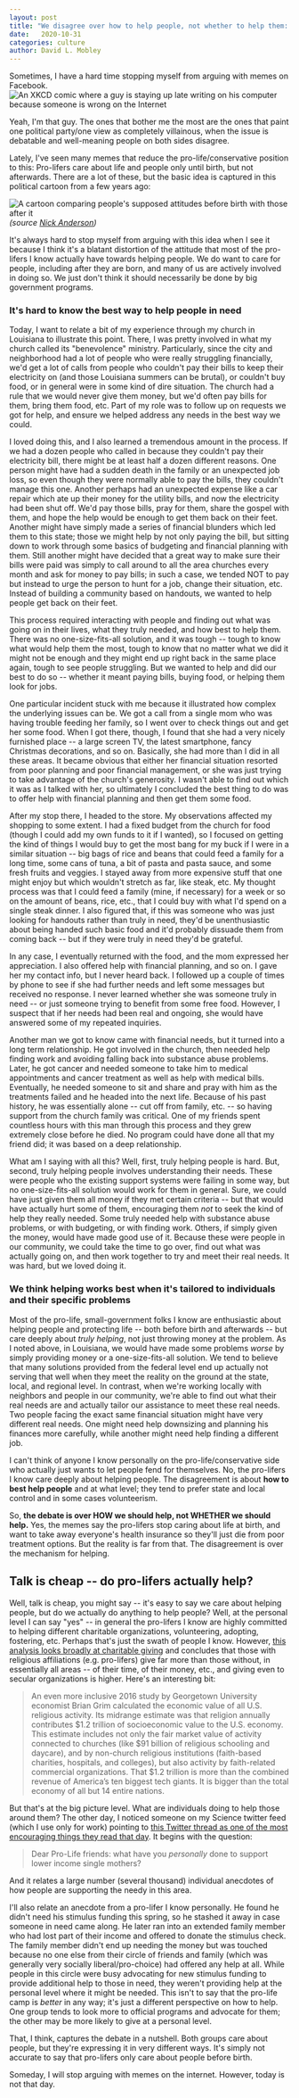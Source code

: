 ```yaml
---
layout: post
title: "We disagree over how to help people, not whether to help them: In which I argue with memes again"
date:   2020-10-31
categories: culture
author: David L. Mobley
---
```


Sometimes, I have a hard time stopping myself from arguing with memes on Facebook. ![An XKCD comic where a guy is staying up late writing on his computer because someone is wrong on the Internet](https://imgs.xkcd.com/comics/duty_calls.png "XKCD: Duty Calls")

Yeah, I'm that guy. The ones that bother me the most are the ones that paint one political party/one view as completely villainous, when the issue is debatable and well-meaning people on both sides disagree.

Lately, I've seen many memes that reduce the pro-life/conservative position to this: Pro-lifers care about life and people only until birth, but not afterwards. There are a lot of these, but the basic idea is captured in this political cartoon from a few years ago:

![A cartoon comparing people's supposed attitudes before birth with those after it](https://www.cartoonistgroup.com/properties/anderson/art_images/cg5271036c46780.jpg)
*(source [Nick Anderson](https://www.gocomics.com/nickanderson/2013/10/30))*

It's always hard to stop myself from arguing with this idea when I see it because I think it's a blatant distortion of the attitude that most of the pro-lifers I know actually have towards helping people. We do want to care for people, including after they are born, and many of us are actively involved in doing so. We just don't think it should necessarily be done by big government programs.

### It's hard to know the best way to help people in need

Today, I want to relate a bit of my experience through my church in Louisiana to illustrate this point. There, I was pretty involved in what my church called its "benevolence" ministry. Particularly, since the city and neighborhood had a lot of people who were really struggling financially, we'd get a lot of calls from people who couldn't pay their bills to keep their electricity on (and those Louisiana summers can be brutal), or couldn't buy food, or in general were in some kind of dire situation. The church had a rule that we would never give them money, but we'd often pay bills for them, bring them food, etc. Part of my role was to follow up on requests we got for help, and ensure we helped address any needs in the best way we could.

I loved doing this, and I also learned a tremendous amount in the process. If we had a dozen people who called in because they couldn't pay their electricity bill, there might be at least half a dozen different reasons. One person might have had a sudden death in the family or an unexpected job loss, so even though they were normally able to pay the bills, they couldn't manage this one. Another perhaps had an unexpected expense like a car repair which ate up their money for the utility bills, and now the electricity had been shut off. We'd pay those bills, pray for them, share the gospel with them, and hope the help would be enough to get them back on their feet. Another might have simply made a series of financial blunders which led them to this state; those we might help by not only paying the bill, but sitting down to work through some basics of budgeting and financial planning with them. Still another might have decided that a great way to make sure their bills were paid was simply to call around to all the area churches every month and ask for money to pay bills; in such a case, we tended NOT to pay but instead to urge the person to hunt for a job, change their situation, etc. Instead of building a community based on handouts, we wanted to help people get back on their feet.

This process required interacting with people and finding out what was going on in their lives, what they truly needed, and how best to help them. There was no one-size-fits-all solution, and it was tough -- tough to know what would help them the most, tough to know that no matter what we did it might not be enough and they might end up right back in the same place again, tough to see people struggling. But we wanted to help and did our best to do so -- whether it meant paying bills, buying food, or helping them look for jobs.

One particular incident stuck with me because it illustrated how complex the underlying issues can be. We got a call from a single mom who was having trouble feeding her family, so I went over to check things out and get her some food. When I got there, though, I found that she had a very nicely furnished place -- a large screen TV, the latest smartphone, fancy Christmas decorations, and so on. Basically, she had more than I did in all these areas. It became obvious that either her financial situation resorted from poor planning and poor financial management, or she was just trying to take advantage of the church's generosity. I wasn't able to find out which it was as I talked with her, so ultimately I concluded the best thing to do was to offer help with financial planning and then get them some food.

After my stop there, I headed to the store. My observations affected my shopping to some extent. I had a fixed budget from the church for food (though I could add my own funds to it if I wanted), so I focused on getting the kind of things I would buy to get the most bang for my buck if I were in a similar situation -- big bags of rice and beans that could feed a family for a long time, some cans of tuna, a bit of pasta and pasta sauce, and some fresh fruits and veggies. I stayed away from more expensive stuff that one might enjoy but which wouldn't stretch as far, like steak, etc. My thought process was that I could feed a family (mine, if necessary) for a week or so on the amount of beans, rice, etc., that I could buy with what I'd spend on a single steak dinner. I also figured that, if this was someone who was just looking for handouts rather than truly in need, they'd be unenthusiastic about being handed such basic food and it'd probably dissuade them from coming back -- but if they were truly in need they'd be grateful.

In any case, I eventually returned with the food, and the mom expressed her appreciation. I also offered help with financial planning, and so on. I gave her my contact info, but I never heard back. I followed up a couple of times by phone to see if she had further needs and left some messages but received no response. I never learned whether she was someone truly in need -- or just someone trying to benefit from some free food. However, I suspect that if her needs had been real and ongoing, she would have answered some of my repeated inquiries.

Another man we got to know came with financial needs, but it turned into a long term relationship. He got involved in the church, then needed help finding work and avoiding falling back into substance abuse problems. Later, he got cancer and needed someone to take him to medical appointments and cancer treatment as well as help with medical bills. Eventually, he needed someone to sit and share and pray with him as the treatments failed and he headed into the next life. Because of his past history, he was essentially alone -- cut off from family, etc. -- so having support from the church family was critical. One of my friends spent countless hours with this man through this process and they grew extremely close before he died. No program could have done all that my friend did; it was based on a deep relationship.

What am I saying with all this? Well, first, truly helping people is hard. But, second, truly helping people involves understanding their needs. These were people who the existing support systems were failing in some way, but no one-size-fits-all solution would work for them in general. Sure, we could have just given them all money if they met certain criteria -- but that would have actually hurt some of them, encouraging them *not* to seek the kind of help they really needed. Some truly needed help with substance abuse problems, or with budgeting, or with finding work. Others, if simply given the money, would have made good use of it. Because these were people in our community, we could take the time to go over, find out what was actually going on, and then work together to try and meet their real needs. It was hard, but we loved doing it.

### We think helping works best when it's tailored to individuals and their specific problems

Most of the pro-life, small-government folks I know are enthusiastic about helping people and protecting life -- both before birth and afterwards -- but care deeply about *truly helping*, not just throwing money at the problem. As I noted above, in Louisiana, we would have made some problems *worse* by simply providing money or a one-size-fits-all solution. We tend to believe that many solutions provided from the federal level end up actually not serving that well when they meet the reality on the ground at the state, local, and regional level. In contrast, when we're working locally with neighbors and people in our community, we're able to find out what their real needs are and actually tailor our assistance to meet these real needs. Two people facing the exact same financial situation might have very different real needs. One might need help downsizing and planning his finances more carefully, while another might need help finding a different job.

I can't think of anyone I know personally on the pro-life/conservative side who actually just wants to let people fend for themselves. No, the pro-lifers I know care deeply about helping people. The disagreement is about **how to best help people** and at what level; they tend to prefer state and local control and in some cases volunteerism.

So, **the debate is over HOW we should help, not WHETHER we should help.** Yes, the memes say the pro-lifers stop caring about life at birth, and want to take away everyone's health insurance so they'll just die from poor treatment options. But the reality is far from that. The disagreement is over the mechanism for helping.

## Talk is cheap -- do pro-lifers actually help?

Well, talk is cheap, you might say -- it's easy to say we care about helping people, but do we actually do anything to help people? Well, at the personal level I can say "yes" -- in general the pro-lifers I know are highly committed to helping different charitable organizations, volunteering, adopting, fostering, etc. Perhaps that's just the swath of people I know. However, [this analysis looks broadly at charitable giving](https://www.philanthropyroundtable.org/philanthropy-magazine/less-god-less-giving) and concludes that those with religious affiliations (e.g. pro-lifers) give far more than those without, in essentially all areas -- of their time, of their money, etc., and giving even to secular organizations is higher. Here's an interesting bit:
> An even more inclusive 2016 study by Georgetown University economist Brian Grim calculated the economic value of all U.S. religious activity. Its midrange estimate was that religion annually contributes $1.2 trillion of socioeconomic value to the U.S. economy. This estimate includes not only the fair market value of activity connected to churches (like $91 billion of religious schooling and daycare), and by non-church religious institutions (faith-based charities, hospitals, and colleges), but also activity by faith-related commercial organizations. That $1.2 trillion is more than the combined revenue of America’s ten biggest tech giants. It is bigger than the total economy of all but 14 entire nations.

But that's at the big picture level. What are individuals doing to help those around them? The other day, I noticed someone on my Science twitter feed (which I use only for work) pointing to [this Twitter thread as one of the most encouraging things they read that day](https://twitter.com/TuttleSinger/status/1128739808178843649). It begins with the question:
> Dear Pro-Life friends: what have you *personally* done to support lower income single mothers?

And it relates a large number (several thousand) individual anecdotes of how people are supporting the needy in this area.

I'll also relate an anecdote from a pro-lifer I know personally. He found he didn't need his stimulus funding this spring, so he stashed it away in case someone in need came along. He later ran into an extended family member who had lost part of their income and offered to donate the stimulus check. The family member didn't end up needing the money but was touched because no one else from their circle of friends and family (which was generally very socially liberal/pro-choice) had offered any help at all. While people in this circle were busy advocating for new stimulus funding to provide additional help to those in need, they weren't providing help at the personal level where it might be needed. This isn't to say that the pro-life camp is *better* in any way; it's just a different perspective on how to help. One group tends to look more to official programs and advocate for them; the other may be more likely to give at a personal level.

That, I think, captures the debate in a nutshell. Both groups care about people, but they're expressing it in very different ways. It's simply not accurate to say that pro-lifers only care about people before birth.

Someday, I will stop arguing with memes on the internet. However, today is not that day.
